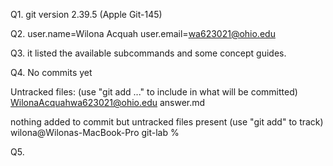 Q1. git version 2.39.5 (Apple Git-145)

Q2. user.name=Wilona Acquah
    user.email=wa623021@ohio.edu

Q3. it listed the available subcommands and some concept guides.

Q4. 
No commits yet

Untracked files:
  (use "git add <file>..." to include in what will be committed)
        WilonaAcquahwa623021@ohio.edu
        answer.md

nothing added to commit but untracked files present (use "git add" to track)
wilona@Wilonas-MacBook-Pro git-lab % 

Q5.